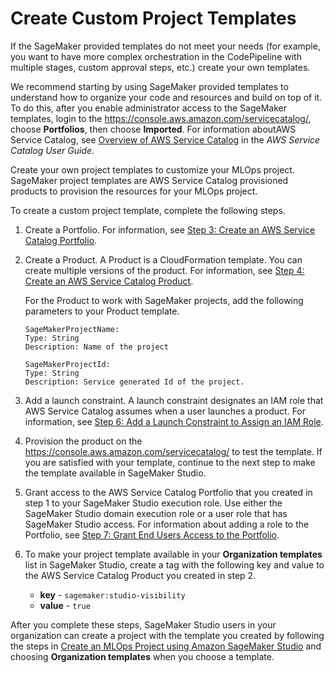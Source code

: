 # Create Custom Project Templates<a name="sagemaker-projects-templates-custom"></a>

If the SageMaker provided templates do not meet your needs \(for example, you want to have more complex orchestration in the CodePipeline with multiple stages, custom approval steps, etc\.\) create your own templates\.

We recommend starting by using SageMaker provided templates to understand how to organize your code and resources and build on top of it\. To do this, after you enable administrator access to the SageMaker templates, login to the [https://console\.aws\.amazon\.com/servicecatalog/](https://console.aws.amazon.com/servicecatalog/), choose **Portfolios**, then choose **Imported**\. For information aboutAWS Service Catalog, see [Overview of AWS Service Catalog](https://docs.aws.amazon.com/servicecatalog/latest/adminguide/what-is_concepts.html) in the *AWS Service Catalog User Guide*\.

Create your own project templates to customize your MLOps project\. SageMaker project templates are AWS Service Catalog provisioned products to provision the resources for your MLOps project\. 

To create a custom project template, complete the following steps\.

1. Create a Portfolio\. For information, see [Step 3: Create an AWS Service Catalog Portfolio](https://docs.aws.amazon.com/servicecatalog/latest/adminguide/getstarted-portfolio.html)\.

1. Create a Product\. A Product is a CloudFormation template\. You can create multiple versions of the product\. For information, see [Step 4: Create an AWS Service Catalog Product](https://docs.aws.amazon.com/servicecatalog/latest/adminguide/getstarted-product.html)\.

   For the Product to work with SageMaker projects, add the following parameters to your Product template\.

   ```
   SageMakerProjectName:
   Type: String
   Description: Name of the project
   
   SageMakerProjectId:
   Type: String
   Description: Service generated Id of the project.
   ```

1. Add a launch constraint\. A launch constraint designates an IAM role that AWS Service Catalog assumes when a user launches a product\. For information, see [Step 6: Add a Launch Constraint to Assign an IAM Role](https://docs.aws.amazon.com/servicecatalog/latest/adminguide/getstarted-launchconstraint.html)\.

1. Provision the product on the [https://console\.aws\.amazon\.com/servicecatalog/](https://console.aws.amazon.com/servicecatalog/) to test the template\. If you are satisfied with your template, continue to the next step to make the template available in SageMaker Studio\.

1. Grant access to the AWS Service Catalog Portfolio that you created in step 1 to your SageMaker Studio execution role\. Use either the SageMaker Studio domain execution role or a user role that has SageMaker Studio access\. For information about adding a role to the Portfolio, see [Step 7: Grant End Users Access to the Portfolio](https://docs.aws.amazon.com/servicecatalog/latest/adminguide/getstarted-deploy.html)\.

1. To make your project template available in your **Organization templates** list in SageMaker Studio, create a tag with the following key and value to the AWS Service Catalog Product you created in step 2\.
   + **key** \- `sagemaker:studio-visibility`
   + **value** \- `true`

After you complete these steps, SageMaker Studio users in your organization can create a project with the template you created by following the steps in [Create an MLOps Project using Amazon SageMaker Studio](sagemaker-projects-create.md) and choosing **Organization templates** when you choose a template\.